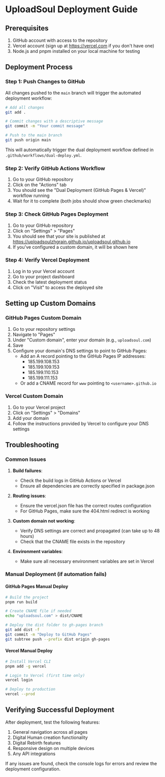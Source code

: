 # UploadSoul Deployment Guide

## Prerequisites

1. GitHub account with access to the repository
2. Vercel account (sign up at https://vercel.com if you don't have one)
3. Node.js and pnpm installed on your local machine for testing

## Deployment Process

### Step 1: Push Changes to GitHub

All changes pushed to the `main` branch will trigger the automated deployment workflow:

```bash
# Add all changes
git add .

# Commit changes with a descriptive message
git commit -m "Your commit message"

# Push to the main branch
git push origin main
```

This will automatically trigger the dual deployment workflow defined in `.github/workflows/dual-deploy.yml`.

### Step 2: Verify GitHub Actions Workflow

1. Go to your GitHub repository
2. Click on the "Actions" tab
3. You should see the "Dual Deployment (GitHub Pages & Vercel)" workflow running
4. Wait for it to complete (both jobs should show green checkmarks)

### Step 3: Check GitHub Pages Deployment

1. Go to your GitHub repository
2. Click on "Settings" > "Pages"
3. You should see that your site is published at https://uploadsoulzhgrain.github.io/uploadsoul.github.io
4. If you've configured a custom domain, it will be shown here

### Step 4: Verify Vercel Deployment

1. Log in to your Vercel account
2. Go to your project dashboard
3. Check the latest deployment status
4. Click on "Visit" to access the deployed site

## Setting up Custom Domains

### GitHub Pages Custom Domain

1. Go to your repository settings
2. Navigate to "Pages"
3. Under "Custom domain", enter your domain (e.g., `uploadsoul.com`)
4. Save
5. Configure your domain's DNS settings to point to GitHub Pages:
   - Add an A record pointing to the GitHub Pages IP addresses: 
     - 185.199.108.153
     - 185.199.109.153
     - 185.199.110.153
     - 185.199.111.153
   - Or add a CNAME record for `www` pointing to `<username>.github.io`

### Vercel Custom Domain

1. Go to your Vercel project
2. Click on "Settings" > "Domains"
3. Add your domain
4. Follow the instructions provided by Vercel to configure your DNS settings

## Troubleshooting

### Common Issues

1. **Build failures**:
   - Check the build logs in GitHub Actions or Vercel
   - Ensure all dependencies are correctly specified in package.json

2. **Routing issues**:
   - Ensure the vercel.json file has the correct routes configuration
   - For GitHub Pages, make sure the 404.html redirect is working

3. **Custom domain not working**:
   - Verify DNS settings are correct and propagated (can take up to 48 hours)
   - Check that the CNAME file exists in the repository

4. **Environment variables**:
   - Make sure all necessary environment variables are set in Vercel
   
### Manual Deployment (if automation fails)

#### GitHub Pages Manual Deploy

```bash
# Build the project
pnpm run build

# Create CNAME file if needed
echo "uploadsoul.com" > dist/CNAME

# Deploy the dist folder to gh-pages branch
git add dist -f
git commit -m "Deploy to GitHub Pages"
git subtree push --prefix dist origin gh-pages
```

#### Vercel Manual Deploy

```bash
# Install Vercel CLI
pnpm add -g vercel

# Login to Vercel (first time only)
vercel login

# Deploy to production
vercel --prod
```

## Verifying Successful Deployment

After deployment, test the following features:

1. General navigation across all pages
2. Digital Human creation functionality 
3. Digital Rebirth features
4. Responsive design on multiple devices
5. Any API integrations

If any issues are found, check the console logs for errors and review the deployment configuration.
